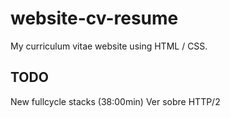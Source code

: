 # website-cv-resume
My curriculum vitae website using HTML / CSS.

## TODO
New fullcycle stacks (38:00min)
Ver sobre HTTP/2